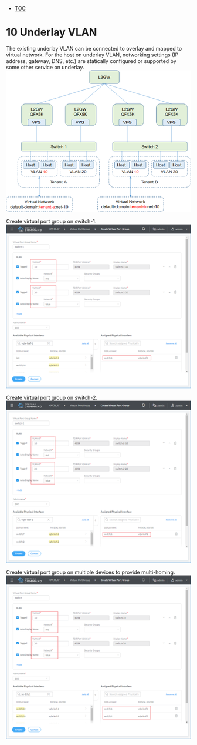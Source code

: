 * [TOC](Contrail-Fabric-Management.md)

# 10 Underlay VLAN

The existing underlay VLAN can be connected to overlay and mapped to virtual network. For the host on underlay VLAN, networking settings (IP address, gateway, DNS, etc.) are statically configured or supported by some other service on underlay.
![Figure 10.1 Topology](F10-1.png)

Create virtual port group on switch-1.
![Figure 10.2 Virtual port group on switch-1](F10-2.png)

Create virtual port group on switch-2.
![Figure 10.3 Virtual port group on switch-2](F10-3.png)

Create virtual port group on multiple devices to provide multi-homing.
![Figure 10.4 Virtual port group multi-homing](F10-4.png)



